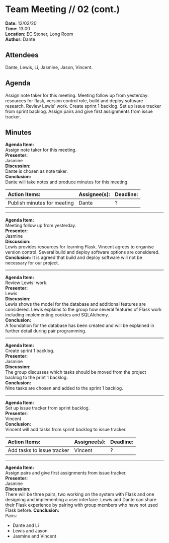 # Team Meeting // 02 (cont.)
**Date:** 12/02/20 \
**Time:** 13:00\
**Location:** EC Stoner, Long Room\
**Author:** Dante
## Attendees
Dante, Lewis, Li, Jasmine, Jason, Vincent.

## Agenda
Assign note taker for this meeting. Meeting follow up from yesterday: resources for flask, version control role, build and deploy software research. Review Lewis' work. Create sprint 1 backlog. Set up issue tracker from sprint backlog. Assign pairs and give first assignments from issue tracker.


## Minutes
**Agenda Item:**\
Assign note taker for this meeting.\
**Presenter:**\
Jasmine\
**Discussion:**\
Dante is chosen as note taker.\
**Conclusion:**\
Dante will take notes and produce minutes for this meeting.

| Action Items:  | Assignee(s): | Deadline: |
|:-----------------------|:---------------------|:----------------|
|Publish minutes for meeting|Dante|?|

---
**Agenda Item:**\
Meeting follow up from yesterday.\
**Presenter:**\
Jasmine\
**Discussion:**\
Lewis provides resources for learning Flask. Vincent agrees to organise version control. Several build and deploy software options are considered. \
**Conclusion:**
It is agreed that build and deploy software will not be necessary for our project.

---
**Agenda Item:**\
Review Lewis' work.\
**Presenter:**\
Lewis\
**Discussion:**\
Lewis shows the model for the database and additional features are considered. Lewis explains to the group how several features of Flask work including implementing cookies and SQLAlchemy.\
**Conclusion:**\
A foundation for the database has been created and will be explained in further detail during pair programming.

---
**Agenda Item:**\
Create sprint 1 backlog.\
**Presenter:**\
Jasmine\
**Discussion:**\
The group discusses which tasks should be moved from the project backlog to the print 1 backlog. \
**Conclusion:**\
Nine tasks are chosen and added to the sprint 1 backlog.

---
**Agenda Item:**\
Set up issue tracker from sprint backlog.\
**Presenter:**\
Vincent\
**Conclusion:**\
Vincent will add tasks from sprint backlog to issue tracker.

| Action Items:  | Assignee(s): | Deadline: |
|:-----------------------|:---------------------|:----------------|
|Add tasks to issue tracker|Vincent|?|

---
**Agenda Item:**\
Assign pairs and give first assignments from issue tracker.\
**Presenter:**\
Jasmine\
**Discussion:**\
There will be three pairs, two working on the system with Flask and one designing and implementing a user interface. Lewis and Dante can share their Flask experience by pairing with group members who have not used Flask before.
**Conclusion:**\
Pairs:
- Dante and Li
- Lewis and Jason
- Jasmine and Vincent